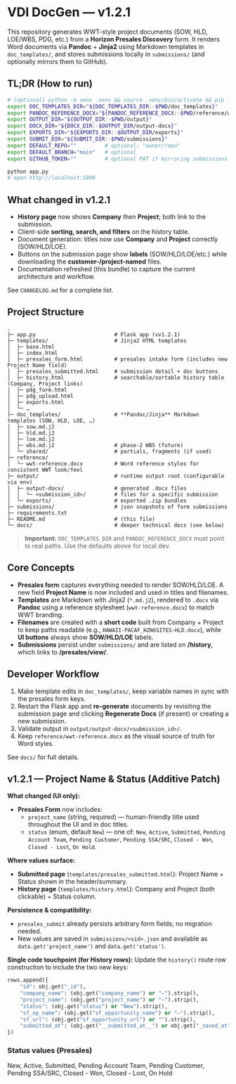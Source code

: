 # VDI DocGen — v1.2.1

This repository generates WWT-style project documents (SOW, HLD, LOE/WBS, PDG, etc.) from a **Horizon Presales Discovery** form.
It renders Word documents via **Pandoc** + **Jinja2** using Markdown templates in `doc_templates/`, and stores submissions locally in `submissions/` (and optionally mirrors them to GitHub).

## TL;DR (How to run)

```bash
# (optional) python -m venv .venv && source .venv/bin/activate && pip install -r requirements.txt
export DOC_TEMPLATES_DIR="${DOC_TEMPLATES_DIR:-$PWD/doc_templates}"
export PANDOC_REFERENCE_DOCX="${PANDOC_REFERENCE_DOCX:-$PWD/reference/wwt-reference.docx}"
export OUTPUT_DIR="${OUTPUT_DIR:-$PWD/output}"
export DOCX_DIR="${DOCX_DIR:-$OUTPUT_DIR/output-docx}"
export EXPORTS_DIR="${EXPORTS_DIR:-$OUTPUT_DIR/exports}"
export SUBMIT_DIR="${SUBMIT_DIR:-$PWD/submissions}"
export DEFAULT_REPO=""         # optional: "owner/repo"
export DEFAULT_BRANCH="main"   # optional
export GITHUB_TOKEN=""         # optional PAT if mirroring submissions

python app.py
# open http://localhost:5000
```

## What changed in v1.2.1

- **History page** now shows **Company** then **Project**; both link to the submission.
- Client-side **sorting, search, and filters** on the history table.
- Document generation: titles now use **Company** and **Project** correctly (SOW/HLD/LOE).
- Buttons on the submission page show **labels** (SOW/HLD/LOE/etc.) while downloading
  the **customer-/project-named** files.
- Documentation refreshed (this bundle) to capture the current architecture and workflow.

See `CHANGELOG.md` for a complete list.

## Project Structure

```
.
├─ app.py                         # Flask app (vv1.2.1)
├─ templates/                     # Jinja2 HTML templates
│  ├─ base.html
│  ├─ index.html
│  ├─ presales_form.html          # presales intake form (includes new Project Name field)
│  ├─ presales_submitted.html     # submission detail + doc buttons
│  ├─ history.html                # searchable/sortable history table (Company, Project links)
│  ├─ pdg_form.html
│  ├─ pdg_upload.html
│  ├─ exports.html
│  └─ …
├─ doc_templates/                 # **Pandoc/Jinja** Markdown templates (SOW, HLD, LOE, …)
│  ├─ sow.md.j2
│  ├─ hld.md.j2
│  ├─ loe.md.j2
│  ├─ wbs.md.j2                   # phase-2 WBS (future)
│  └─ shared/                     # partials, fragments (if used)
├─ reference/
│  └─ wwt-reference.docx          # Word reference styles for consistent WWT look/feel
├─ output/                        # runtime output root (configurable via env)
│  ├─ output-docx/                # generated .docx files
│  │  └─ <submission_id>/         # files for a specific submission
│  └─ exports/                    # exported .zip bundles
├─ submissions/                   # json snapshots of form submissions
├─ requirements.txt
├─ README.md                      # (this file)
└─ docs/                          # deeper technical docs (see below)
```

> **Important:** `DOC_TEMPLATES_DIR` and `PANDOC_REFERENCE_DOCX` must point
> to real paths. Use the defaults above for local dev.

## Core Concepts

- **Presales form** captures everything needed to render SOW/HLD/LOE. A new field **Project Name** is now included and used in titles and filenames.
- **Templates** are Markdown with Jinja2 (`*.md.j2`), rendered to `.docx` via **Pandoc** using a reference stylesheet (`wwt-reference.docx`) to match WWT branding.
- **Filenames** are created with a **short code** built from Company + Project to keep paths readable (e.g., `HAWAII-PACAF_HZN6SITES-HLD.docx`), while **UI buttons** always show **SOW/HLD/LOE** labels.
- **Submissions** persist under `submissions/` and are listed on **/history**, which links to **/presales/view/<id>**.

## Developer Workflow

1. Make template edits in `doc_templates/`, keep variable names in sync with the presales form keys.
2. Restart the Flask app and **re-generate** documents by revisiting the submission page and clicking **Regenerate Docs** (if present) or creating a new submission.
3. Validate output in `output/output-docx/<submission_id>/`.
4. Keep `reference/wwt-reference.docx` as the visual source of truth for Word styles.

See `docs/` for full details.

## v1.2.1 — Project Name & Status (Additive Patch)

**What changed (UI only):**
- **Presales Form** now includes:
  - `project_name` (string, required) — human-friendly title used throughout the UI and in doc titles.
  - `status` (enum, default `New`) — one of:
    `New`, `Active`, `Submitted`, `Pending Account Team`, `Pending Customer`,
    `Pending SSA/SRC`, `Closed - Won`, `Closed - Lost`, `On Hold`.

**Where values surface:**
- **Submitted page** (`templates/presales_submitted.html`): Project Name + Status shown in the header/summary.
- **History page** (`templates/history.html`): Company and Project (both clickable) + Status column.

**Persistence & compatibility:**
- `presales_submit` already persists arbitrary form fields; no migration needed.
- New values are saved in `submissions/<sid>.json` and available as `data.get('project_name')` and `data.get('status')`.

**Single code touchpoint (for History rows):**
Update the `history()` route row construction to include the two new keys:
```python
rows.append({
    "id": obj.get("_id"),
    "company_name": (obj.get("company_name") or "—").strip(),
    "project_name": (obj.get("project_name") or "—").strip(),
    "status": (obj.get("status") or "New").strip(),
    "sf_op_name": (obj.get("sf_opportunity_name") or "—").strip(),
    "sf_url": (obj.get("sf_opportunity_url") or "").strip(),
    "submitted_at": (obj.get("__submitted_at__") or obj.get("_saved_at") or ""),
})
```

### Status values (Presales)
New, Active, Submitted, Pending Account Team, Pending Customer, Pending SSA/SRC, Closed - Won, Closed - Lost, On Hold

